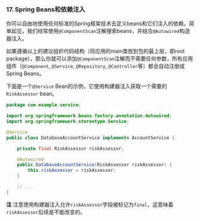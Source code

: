 ### 17. Spring Beans和依赖注入

你可以自由地使用任何标准的Spring框架技术去定义beans和它们注入的依赖。简单起见，我们经常使用`@ComponentScan`注解搜索beans，并结合`@Autowired`构造器注入。

如果遵循以上的建议组织代码结构（将应用的main类放到包的最上层，即root package），那么你就可以添加`@ComponentScan`注解而不需要任何参数，所有应用组件（`@Component`, `@Service`, `@Repository`, `@Controller`等）都会自动注册成Spring Beans。

下面是一个`@Service` Bean的示例，它使用构建器注入获取一个需要的`RiskAssessor` bean。
```java
package com.example.service;

import org.springframework.beans.factory.annotation.Autowired;
import org.springframework.stereotype.Service;

@Service
public class DatabaseAccountService implements AccountService {

    private final RiskAssessor riskAssessor;

    @Autowired
    public DatabaseAccountService(RiskAssessor riskAssessor) {
        this.riskAssessor = riskAssessor;
    }

    // ...
}
```
**注** 注意使用构建器注入允许`riskAssessor`字段被标记为`final`，这意味着`riskAssessor`后续是不能改变的。
